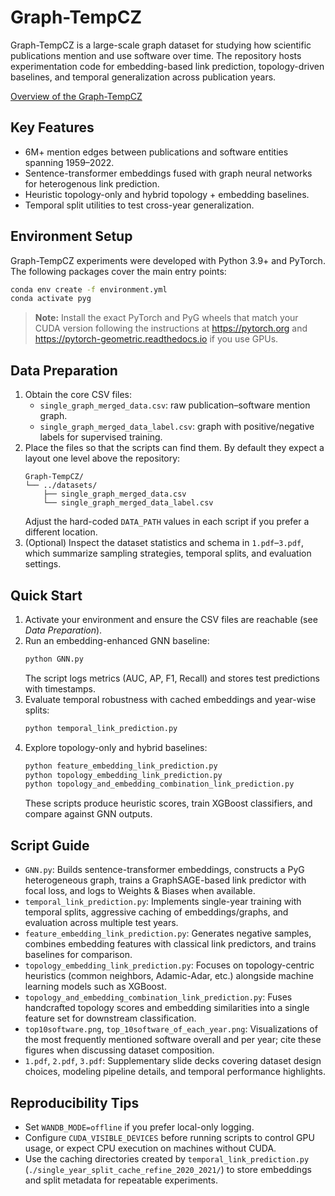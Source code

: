 # Graph-TempCZ
Graph-TempCZ is a large-scale graph dataset for studying how scientific publications mention and use software over time. The repository hosts experimentation code for embedding-based link prediction, topology-driven baselines, and temporal generalization across publication years.

<!-- ![Top 10 software overall](top10software.png)
![Top 10 software by publication year](top_10software_of_each_year.png) -->

[Overview of the Graph-TempCZ](./fig/fig2.png)

## Key Features
- 6M+ mention edges between publications and software entities spanning 1959–2022.
- Sentence-transformer embeddings fused with graph neural networks for heterogenous link prediction.
- Heuristic topology-only and hybrid topology + embedding baselines.
- Temporal split utilities to test cross-year generalization.

## Environment Setup
Graph-TempCZ experiments were developed with Python 3.9+ and PyTorch. The following packages cover the main entry points:

```bash
conda env create -f environment.yml
conda activate pyg
```

> **Note:** Install the exact PyTorch and PyG wheels that match your CUDA version following the instructions at https://pytorch.org and https://pytorch-geometric.readthedocs.io if you use GPUs.

## Data Preparation
1. Obtain the core CSV files:
   - `single_graph_merged_data.csv`: raw publication–software mention graph.
   - `single_graph_merged_data_label.csv`: graph with positive/negative labels for supervised training.
2. Place the files so that the scripts can find them. By default they expect a layout one level above the repository:
   ```
   Graph-TempCZ/
   └── ../datasets/
       ├── single_graph_merged_data.csv
       └── single_graph_merged_data_label.csv
   ```
   Adjust the hard-coded `DATA_PATH` values in each script if you prefer a different location.
3. (Optional) Inspect the dataset statistics and schema in `1.pdf`–`3.pdf`, which summarize sampling strategies, temporal splits, and evaluation settings.

## Quick Start
1. Activate your environment and ensure the CSV files are reachable (see *Data Preparation*).
2. Run an embedding-enhanced GNN baseline:
   ```bash
   python GNN.py
   ```
   The script logs metrics (AUC, AP, F1, Recall) and stores test predictions with timestamps.
3. Evaluate temporal robustness with cached embeddings and year-wise splits:
   ```bash
   python temporal_link_prediction.py
   ```
4. Explore topology-only and hybrid baselines:
   ```bash
   python feature_embedding_link_prediction.py
   python topology_embedding_link_prediction.py
   python topology_and_embedding_combination_link_prediction.py
   ```
   These scripts produce heuristic scores, train XGBoost classifiers, and compare against GNN outputs.

## Script Guide
- `GNN.py`: Builds sentence-transformer embeddings, constructs a PyG heterogeneous graph, trains a GraphSAGE-based link predictor with focal loss, and logs to Weights & Biases when available.
- `temporal_link_prediction.py`: Implements single-year training with temporal splits, aggressive caching of embeddings/graphs, and evaluation across multiple test years.
- `feature_embedding_link_prediction.py`: Generates negative samples, combines embedding features with classical link predictors, and trains baselines for comparison.
- `topology_embedding_link_prediction.py`: Focuses on topology-centric heuristics (common neighbors, Adamic-Adar, etc.) alongside machine learning models such as XGBoost.
- `topology_and_embedding_combination_link_prediction.py`: Fuses handcrafted topology scores and embedding similarities into a single feature set for downstream classification.
- `top10software.png`, `top_10software_of_each_year.png`: Visualizations of the most frequently mentioned software overall and per year; cite these figures when discussing dataset composition.
- `1.pdf`, `2.pdf`, `3.pdf`: Supplementary slide decks covering dataset design choices, modeling pipeline details, and temporal performance highlights.

## Reproducibility Tips
- Set `WANDB_MODE=offline` if you prefer local-only logging.
- Configure `CUDA_VISIBLE_DEVICES` before running scripts to control GPU usage, or expect CPU execution on machines without CUDA.
- Use the caching directories created by `temporal_link_prediction.py` (`./single_year_split_cache_refine_2020_2021/`) to store embeddings and split metadata for repeatable experiments.
